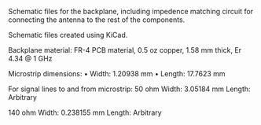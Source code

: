 Schematic files for the backplane, including impedence matching circuit for connecting the antenna to the rest of the components.

Schematic files created using KiCad.

Backplane material: FR-4 PCB material, 0.5 oz copper, 1.58 mm thick, Er 4.34 @ 1 GHz

Microstrip dimensions:
	• Width:	1.20938 mm
	• Length:	17.7623 mm

For signal lines to and from microstrip:
50 ohm
	Width:  3.05184 mm
	Length: Arbitrary

140 ohm
	Width:  0.238155 mm
	Length: Arbitrary